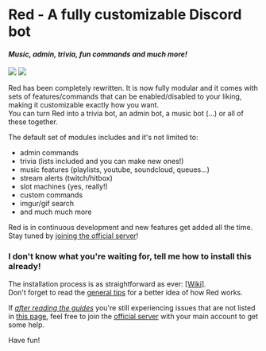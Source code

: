 # Red - A fully customizable Discord bot
#### *Music, admin, trivia, fun commands and much more!*
[<img src="https://img.shields.io/badge/Support-me!-orange.svg">](https://www.patreon.com/Twentysix26) [<img src="https://discordapp.com/api/servers/133049272517001216/widget.png?style=banner5">](https://discord.gg/0k4npTwMvTpv9wrh)  

Red has been completely rewritten. It is now fully modular and it comes with sets of features/commands that can be enabled/disabled to your liking, making it customizable exactly how you want.  
You can turn Red into a trivia bot, an admin bot, a music bot (...) or all of these together.  

The default set of modules includes and it's not limited to: 
* admin commands 
* trivia (lists included and you can make new ones!)
* music features (playlists, youtube, soundcloud, queues...)
* stream alerts (twitch/hitbox)
* slot machines (yes, really!)
* custom commands
* imgur/gif search
* and much much more

Red is in continuous development and new features get added all the time. Stay tuned by [joining the official server](https://discord.gg/0k4npTwMvTpv9wrh)!

### I don't know what you're waiting for, tell me how to install this already!

The installation process is as straightforward as ever: [[Wiki]](https://github.com/Twentysix26/Red-DiscordBot/wiki).  
Don't forget to read the [general tips](https://github.com/Twentysix26/Red-DiscordBot/wiki/General-tips) for a better idea of how Red works.

If [*after reading the guides*](https://github.com/Twentysix26/Red-DiscordBot/wiki) you're still experiencing issues that are not listed in [this page](https://github.com/Twentysix26/Red-DiscordBot/wiki/Troubleshooting), feel free to join the [official server](https://discord.gg/0k4npTwMvTpv9wrh) with your main account to get some help.  

Have fun!
